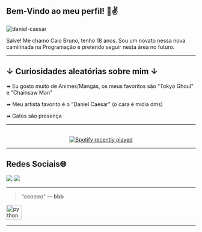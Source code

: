 ## Bem-Vindo ao meu perfil! 👋✌️

![daniel-caesar](https://github.com/user-attachments/assets/a46eb8c8-b9b3-40f2-ba9d-f1d8131bb0aa)

Salve! Me chamo Caio Bruno, tenho 18 anos. Sou um novato nessa nova caminhada na Programação e pretendo seguir nesta área no futuro.

---

## ↓ Curiosidades aleatórias sobre mim ↓

➠ Eu gosto muito de Animes/Mangás, os meus favoritos são "Tokyo Ghoul" e "Chainsaw Man"

➠ Meu artista favorito é o "Daniel Caesar" (o cara é mídia dms)

➠ Gatos são presença


---


<br>
<div align="center">
  <a href="https://open.spotify.com/user/21k3nye57fpgsxorxbahnht3a">
    <img src="https://spotify-recently-played-readme.vercel.app/api?user=21k3nye57fpgsxorxbahnht3a&count=3&unique=false" alt="Spotify recently played"  />
  </a>
</div>


---


## Redes Sociais🌐

<a href="https://www.instagram.com/caio_bruno_0" target="_blank"><img src="https://img.shields.io/badge/-Instagram-%23E4405F?style=for-the-badge&logo=instagram&logoColor=white" target="_blank"></a>
 <a href = "mailto:amebamaior@gmail.com"><img src="https://img.shields.io/badge/-Gmail-%23333?style=for-the-badge&logo=gmail&logoColor=white" target="_blank"></a>


 ---

> _"aaaaaa"_ 
> — **bbb**


 <img src="https://cdn.jsdelivr.net/gh/devicons/devicon/icons/python/python-original.svg" height="40" alt="python logo"  />


---


